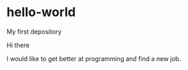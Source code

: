 # hello-world
My first depository

Hi there

I would like to get better at programming and find a new job.

